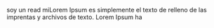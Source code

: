 soy un read
miLorem
Ipsum es
simplemente
el
texto de relleno de las imprentas y archivos de texto. Lorem Ipsum ha